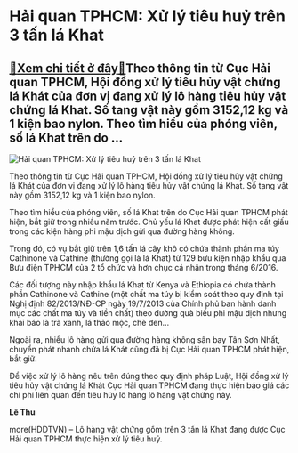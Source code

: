 Hải quan TPHCM: Xử lý tiêu huỷ trên 3 tấn lá Khat
=================================================

[:gift:Xem chi tiết ở đây:gift:](https://hddtvn.com/hai-quan-tphcm-xu-ly-tieu-huy-tren-3-tan-la-khat/)Theo thông tin từ Cục Hải quan TPHCM, Hội đồng xử lý tiêu hủy vật chứng lá Khát của đơn vị đang xử lý lô hàng tiêu hủy vật chứng lá Khat. Số tang vật này gồm 3152,12 kg và 1 kiện bao nylon. Theo tìm hiểu của phóng viên, số lá Khat trên do …
------------------------------------------------------------------------------------------------------------------------------------------------------------------------------------------------------------------------------------------------





![Hải quan TPHCM: Xử lý tiêu huỷ trên 3 tấn lá Khat](https://hddtvn.com/wp-content/uploads/2021/02/79210787.jpg "Hải quan TPHCM: Xử lý tiêu huỷ trên 3 tấn lá Khat")



Theo thông tin từ Cục Hải quan TPHCM, Hội đồng xử lý tiêu hủy vật chứng lá Khát của đơn vị đang xử lý lô hàng tiêu hủy vật chứng lá Khat. Số tang vật này gồm 3152,12 kg và 1 kiện bao nylon.


Theo tìm hiểu của phóng viên, số lá Khat trên do Cục Hải quan TPHCM phát hiện, bắt giữ trong nhiều năm trước. Chủ yếu lá Khat được phát hiện cất giấu trong các kiện hàng phi mậu dịch gửi qua đường hàng không.


Trong đó, có vụ bắt giữ trên 1,6 tấn lá cây khô có chứa thành phần ma túy Cathinone và Cathine (thường gọi là lá Khat) từ 129 bưu kiện nhập khẩu qua Bưu điện TPHCM của 2 tổ chức và hơn chục cá nhân trong tháng 6/2016.


Các đối tượng này nhập khẩu lá Khat từ Kenya và Ethiopia có chứa thành phần Cathinone và Cathine (một chất ma túy bị kiểm soát theo quy định tại Nghị định 82/2013/NĐ-CP ngày 19/7/2013 của Chính phủ ban hành danh mục các chất ma túy và tiền chất) theo đường quà biếu phi mậu dịch nhưng khai báo là trà xanh, lá thảo mộc, chè đen…


Ngoài ra, nhiều lô hàng gửi qua đường hàng không sân bay Tân Sơn Nhất, chuyển phát nhanh chứa lá Khát cũng đã bị Cục Hải quan TPHCM phát hiện, bắt giữ.


Để việc xử lý lô hàng nêu trên đúng theo quy định pháp Luật, Hội đồng xử lý tiêu hủy vật chứng lá Khát Cục Hải quan TPHCM đang thực hiện báo giá các chi phí liên quan đến tiêu hủy lô hàng lô hàng vật chứng này.




**Lê Thu**



more(HDDTVN) – Lô hàng vật chứng gồm trên 3 tấn lá Khat đang được Cục Hải quan TPHCM thực hiện xử lý tiêu huỷ.

